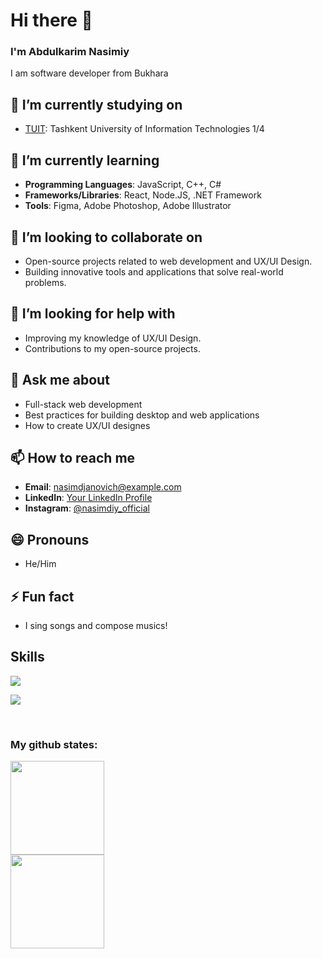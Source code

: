 # Hi there 👋

### I'm Abdulkarim Nasimiy

I am software developer from Bukhara
## 🔭 I’m currently studying on
- [TUIT](https://tuit.uz): Tashkent University of Information Technologies 1/4

## 🌱 I’m currently learning
- **Programming Languages**: JavaScript, C++, C#
- **Frameworks/Libraries**: React, Node.JS, .NET Framework
- **Tools**: Figma, Adobe Photoshop, Adobe Illustrator

## 👯 I’m looking to collaborate on
- Open-source projects related to web development and UX/UI Design.
- Building innovative tools and applications that solve real-world problems.

## 🤔 I’m looking for help with
- Improving my knowledge of UX/UI Design.
- Contributions to my open-source projects.

## 💬 Ask me about
- Full-stack web development
- Best practices for building desktop and web applications
- How to create UX/UI designes

## 📫 How to reach me
- **Email**: nasimdjanovich@example.com
- **LinkedIn**: [Your LinkedIn Profile](https://www.linkedin.com/in/karimjon-komilov)
- **Instagram**: [@nasimdiy_official](https://instagram.com/nasimiy_official)

## 😄 Pronouns
- He/Him

## ⚡ Fun fact
- I sing songs and compose musics!
  
## <h2>Skills</h2>

<p>
  <a href="https://skillicons.dev">
    <img src="https://skillicons.dev/icons?i=html,css,js,bootstrap,scss,cpp,visualstudio" />
  </a>
</p>
<p>
  <a href="https://skillicons.dev">
    <img src="https://skillicons.dev/icons?i=python,cpp,git,github,ps,ai,figma" />
  </a>
</p>
<br/>

### My github states:
<div>
<img height="150"  src="https://github-readme-stats.vercel.app/api?username=abdelkariym&show_icons=true&theme=tokyonight">
<br>
<img height="150"  src="https://github-readme-stats.vercel.app/api/top-langs/?username=abdelkariym&layout=compact&lang&theme=tokyonight">
</div>
